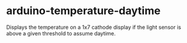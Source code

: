 arduino-temperature-daytime
===========================

Displays the temperature on a 1x7 cathode display if the light sensor is above a given threshold to assume daytime.
